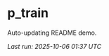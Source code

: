 # p_train

Auto-updating README demo.

<!--START_SECTION:status-->
_Last run: 2025-10-06 01:37 UTC_
<!--END_SECTION:status-->





































































































































































































































































































































































































































































































































































































































































































































































































































































































































































































































































































